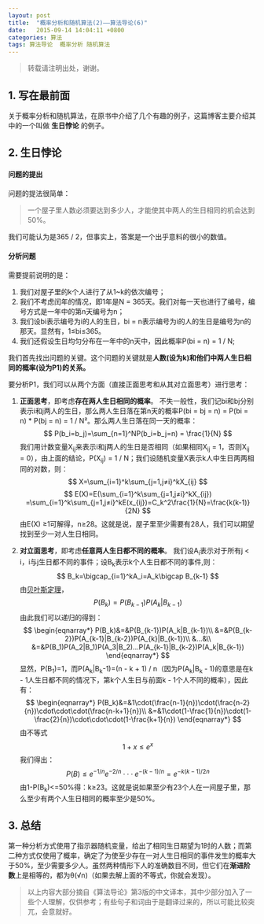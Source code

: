 ```yaml
---
layout: post
title:  "概率分析和随机算法(2)——算法导论(6)"
date:   2015-09-14 14:04:11 +0800
categories: 算法
tags: 算法导论  概率分析 随机算法
---
```


> 转载请注明出处，谢谢。

## 1. 写在最前面

关于概率分析和随机算法，在原书中介绍了几个有趣的例子，这篇博客主要介绍其中的一个叫做 **生日悖论** 的例子。

## 2. 生日悖论

#### 问题的提出

问题的提法很简单：

> 一个屋子里人数必须要达到多少人，才能使其中两人的生日相同的机会达到50%。

我们可能认为是365 / 2，但事实上，答案是一个出乎意料的很小的数值。

#### 分析问题

需要提前说明的是：

1. 我们对屋子里的k个人进行了从1~k的依次编号；
2. 我们不考虑闰年的情况，即1年是N = 365天。我们对每一天也进行了编号，编号方式是一年中的第n天编号为n；
3. 我们设bi表示编号为i的人的生日，bi = n表示编号为i的人的生日是编号为n的那天。显然有，1≤bi≤365。
4. 我们还假设生日均匀分布在一年中的n天中，因此概率P(bi = n) = 1 / N;

我们首先找出问题的关键。这个问题的关键就是**人数(设为k)和他们中两人生日相同的概率(设为P1)的关系。**

要分析P1，我们可以从两个方面（直接正面思考和从其对立面思考）进行思考：

1. **正面思考**，即考虑**存在两人生日相同的概率**。
不失一般性，我们记bi和bj分别表示i和j两人的生日，那么两人生日落在第n天的概率P(bi = bj = n) = P(bi = n) * P(bj = n) = 1 / N²。那么两人生日落在同一天的概率：
$$
P(b_i=b_j)=\sum_{n=1}^NP(b_i=b_j=n) = \frac{1}{N}
$$
我们用计数变量X<sub>ij</sub>来表示i和j两人的生日是否相同（如果相同X<sub>ij</sub> = 1，否则X<sub>ij</sub> = 0），由上面的结论，P(X<sub>ij</sub>) = 1 / N；我们设随机变量X表示k人中生日两两相同的对数，则：
$$
X=\sum_{i=1}^k\sum_{j=1,j≠i}^kX_{ij}
$$
$$
E(X)=E(\sum_{i=1}^k\sum_{j=1,j≠i}^kX_{ij}) =\sum_{i=1}^k\sum_{j=1,j≠i}^kE(x_{ij})=C_k^2\frac{1}{N}=\frac{k(k-1)}{2N}
$$
由E(X) ≥1可解得，n≥28。这就是说，屋子里至少需要有28人，我们可以期望找到至少一对人生日相同。

2. **对立面思考**，即考虑**任意两人生日都不同的概率**。
我们设A<sub>i</sub>表示对于所有j < i，i与j生日都不同的事件；设B<sub>k</sub>表示k个人生日都不同的事件,则：
$$
B_k=\bigcap_{i=1}^kA_i=A_k\bigcap B_{k-1}
$$
由[贝叶斯定理](http://baike.baidu.com/link?url=QLFqsGkFNoUx-3ZOpzpD-ze6OcerLCYtUojssiHmYPiVRVolJUB5dQrEoTRHx37CM4a8mnoKsacm39rNp1p02K)，
$$
P(B_k)=P(B_{k-1})P(A_k|B_{k-1})
$$
由此我们可以递归的得到：
$$
\begin{eqnarray*}
P(B_k)&=&P(B_{k-1})P(A_k|B_{k-1})\\
&=&P(B_{k-2})P(A_{k-1}|B_{k-2})P(A_{k}|B_{k-1})\\
&...&\\
&=&P(B_1)P(A_2|B_1)P(A_3|B_2)...P(A_{k-1}|B_{k-2})P(A_k|B_{k-1})
\end{eqnarray*}
$$
显然，P(B<sub>1</sub>)=1，而P(A<sub>k</sub>|B<sub>k</sub>-1)=(n - k + 1) / n（因为P(A<sub>k</sub>|B<sub>k</sub> - 1)的意思是在k - 1人生日都不同的情况下，第k个人生日与前面k - 1个人不同的概率），因此有：
$$
\begin{eqnarray*}
P(B_k)&=&1\cdot(\frac{n-1}{n})\cdot(\frac{n-2}{n})\cdot\cdot\cdot(\frac{n-k+1}{n})\\
&=&1\cdot(1-\frac{1}{n})\cdot(1-\frac{2}{n})\cdot\cdot\cdot(1-\frac{k+1}{n})
\end{eqnarray*}
$$
由不等式
$$
1+x≤e^x
$$
我们得出：
$$
P(B)≤e^{-1/n}e^{-2/n}\cdot\cdot\cdot e^{-(k-1)/n}=e^{-k(k-1)/2n}
$$
由1-P(B<sub>k</sub>)<=50%得：k≥23。这就是说如果至少有23个人在一间屋子里，那么至少有两个人生日相同的概率至少是50%。

## 3. 总结

第一种分析方式使用了指示器随机变量，给出了相同生日期望为1时的人数；而第二种方式仅使用了概率，确定了为使至少存在一对人生日相同的事件发生的概率大于50%，至少需要多少人。虽然两种情形下人的准确数目不同，但它们在**渐进阶数**上是相等的，都为θ(√n)（如果去解上面的不等式，你就会发现）。

> 以上内容大部分摘自《算法导论》第3版的中文译本，其中少部分加入了一些个人理解，仅供参考；有些句子和词由于是翻译过来的，所以可能比较突兀，会意就好。
